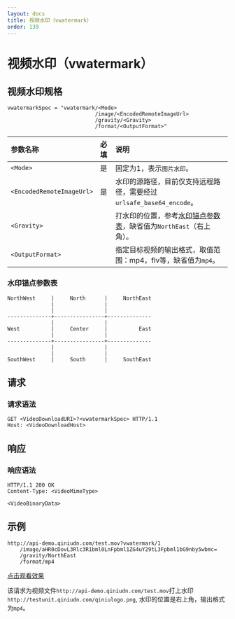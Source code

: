 ```yaml
---
layout: docs
title: 视频水印（vwatermark）
order: 139
---
```

<a id="vwatermark"></a>
# 视频水印（vwatermark）

<a id="vwatermark-spec"></a>
## 视频水印规格

```
vwatermarkSpec = "vwatermark/<Mode>
                            /image/<EncodedRemoteImageUrl>
                            /gravity/<Gravity>
                            /format/<OutputFormat>"
```

参数名称                   | 必填 | 说明
:------------------------- | :--- | :---------------------------------
`<Mode>`                   | 是   | 固定为1，表示`图片水印`。
`<EncodedRemoteImageUrl>`  | 是   | 水印的源路径，目前仅支持远程路径，需要经过`urlsafe_base64_encode`。
`<Gravity>`                |      | 打水印的位置，参考[水印锚点参数表](#vwatermark-anchor-spec)，缺省值为`NorthEast`（右上角）。
`<OutputFormat>`           |      | 指定目标视频的输出格式，取值范围：mp4，flv等，缺省值为`mp4`。

<a id="vwatermark-anchor-spec"></a>
### 水印锚点参数表

```
NorthWest     |     North      |     NorthEast
              |                |    
              |                |    
--------------+----------------+--------------
              |                |    
West          |     Center     |          East 
              |                |    
--------------+----------------+--------------
              |                |    
              |                |    
SouthWest     |     South      |     SouthEast
```

<a id="video-request"></a>
## 请求

<a id="video-request-syntax"></a>
### 请求语法

```
GET <VideoDownloadURI>?<vwatermarkSpec> HTTP/1.1
Host: <VideoDownloadHost>
```

<a id="video-response"></a>
## 响应

<a id="video-response-syntax"></a>
### 响应语法

```
HTTP/1.1 200 OK
Content-Type: <VideoMimeType>

<VideoBinaryData>
```

<a id="vwatermark-samples"></a>
## 示例

```
http://api-demo.qiniudn.com/test.mov?vwatermark/1
    /image/aHR0cDovL3Rlc3R1bml0LnFpbml1ZG4uY29tL3Fpbml1bG9nby5wbmc=
    /gravity/NorthEast
    /format/mp4
```

[点击观看效果](http://api-demo.qiniudn.com/test.mov?vwatermark/1/image/aHR0cDovL3Rlc3R1bml0LnFpbml1ZG4uY29tL3Fpbml1bG9nby5wbmc=/gravity/NorthEast/format/mp4)

该请求为视频文件`http://api-demo.qiniudn.com/test.mov`打上水印`http://testunit.qiniudn.com/qiniulogo.png`, 水印的位置是右上角，输出格式为`mp4`。  
